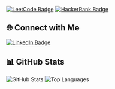 [![LeetCode Badge](https://img.shields.io/badge/LeetCode-FFA116?style=flat&logo=LeetCode&logoColor=black)](https://leetcode.com/richardshiawase/) [![HackerRank Badge](https://img.shields.io/badge/HackerRank-2EC866?style=flat&logo=HackerRank&logoColor=white)](https://www.hackerrank.com/richardshiawase)

## 🌐 Connect with Me
[![LinkedIn Badge](https://img.shields.io/badge/LinkedIn-richardshiawase-0077B5?style=flat&logo=LinkedIn&logoColor=white)](https://www.linkedin.com/in/richardshiawase/)


## 📊 GitHub Stats
![GitHub Stats](https://github-readme-stats.vercel.app/api?username=richardshiawase&show_icons=true&theme=radical)
![Top Languages](https://github-readme-stats.vercel.app/api/top-langs/?username=richardshiawase&layout=compact&theme=radical)
